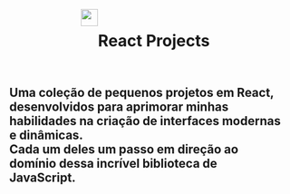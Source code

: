 <div id="user-content-toc">
  <ul align="center" style="display: flex; justify-content: center">
    <img height="30px" src="https://upload.wikimedia.org/wikipedia/commons/a/a7/React-icon.svg">
    <h1 style="display: inline-block;">React Projects</h1>
  </ul>
</div>
<div id="user-content-toc"/>
  <ul>
    <summary>
      <h2 style="display: inline-block;">Uma coleção de pequenos projetos em React, desenvolvidos para aprimorar minhas habilidades na criação de interfaces modernas e dinâmicas.<br>Cada um deles um passo em direção ao domínio dessa incrível biblioteca de JavaScript.</h2>
    </summary>
  </ul>
</div>
